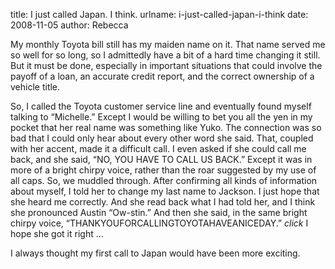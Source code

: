 title: I just called Japan. I think.
urlname: i-just-called-japan-i-think
date: 2008-11-05
author: Rebecca

My monthly Toyota bill still has my maiden name on it. That name served me so
well for so long, so I admittedly have a bit of a hard time changing it still.
But it must be done, especially in important situations that could involve the
payoff of a loan, an accurate credit report, and the correct ownership of a
vehicle title.

So, I called the Toyota customer service line and eventually found myself
talking to &ldquo;Michelle.&rdquo; Except I would be willing to bet you all the
yen in my pocket that her real name was something like Yuko. The connection was
so bad that I could only hear about every other word she said. That, coupled
with her accent, made it a difficult call. I even asked if she could call me
back, and she said, &ldquo;NO, YOU HAVE TO CALL US BACK.&rdquo; Except it was in
more of a bright chirpy voice, rather than the roar suggested by my use of all
caps. So, we muddled through. After confirming all kinds of information about
myself, I told her to change my last name to Jackson. I just hope that she heard
me correctly. And she read back what I had told her, and I think she pronounced
Austin &ldquo;Ow-stin.&rdquo; And then she said, in the same bright chirpy
voice, &ldquo;THANKYOUFORCALLINGTOYOTAHAVEANICEDAY.&rdquo; *click* I hope she
got it right &hellip;

I always thought my first call to Japan would have been more exciting.
